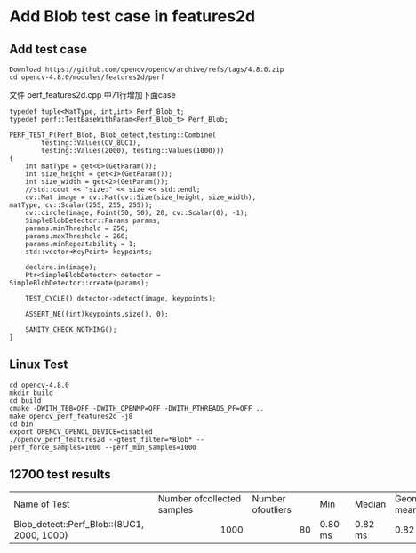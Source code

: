 # Add Blob test case in features2d

## Add test case
```
Download https://github.com/opencv/opencv/archive/refs/tags/4.8.0.zip
cd opencv-4.8.0/modules/features2d/perf
```
文件 perf_features2d.cpp 中71行增加下面case

```
typedef tuple<MatType, int,int> Perf_Blob_t;
typedef perf::TestBaseWithParam<Perf_Blob_t> Perf_Blob;

PERF_TEST_P(Perf_Blob, Blob_detect,testing::Combine(
        testing::Values(CV_8UC1),
        testing::Values(2000), testing::Values(1000)))
{
    int matType = get<0>(GetParam());
    int size_height = get<1>(GetParam());
    int size_width = get<2>(GetParam());
    //std::cout << "size:" << size << std::endl;
    cv::Mat image = cv::Mat(cv::Size(size_height, size_width), matType, cv::Scalar(255, 255, 255));
    cv::circle(image, Point(50, 50), 20, cv::Scalar(0), -1);
    SimpleBlobDetector::Params params;
    params.minThreshold = 250;
    params.maxThreshold = 260;
    params.minRepeatability = 1;  
    std::vector<KeyPoint> keypoints;

    declare.in(image);
    Ptr<SimpleBlobDetector> detector = SimpleBlobDetector::create(params);

    TEST_CYCLE() detector->detect(image, keypoints);
   
    ASSERT_NE((int)keypoints.size(), 0);
    
    SANITY_CHECK_NOTHING();
}
```

## Linux Test

```
cd opencv-4.8.0
mkdir build
cd build
cmake -DWITH_TBB=OFF -DWITH_OPENMP=OFF -DWITH_PTHREADS_PF=OFF ..
make opencv_perf_features2d -j8
cd bin
export OPENCV_OPENCL_DEVICE=disabled
./opencv_perf_features2d --gtest_filter=*Blob* --perf_force_samples=1000 --perf_min_samples=1000
```

## 12700 test results

<table border=0 cellpadding=0 cellspacing=0 width=989 style='border-collapse:
 collapse;table-layout:fixed;width:743pt'>
 <col width=277 style='mso-width-source:userset;mso-width-alt:10130;width:208pt'>
 <col width=189 style='mso-width-source:userset;mso-width-alt:6912;width:142pt'>
 <col width=124 style='mso-width-source:userset;mso-width-alt:4534;width:93pt'>
 <col width=53 style='mso-width-source:userset;mso-width-alt:1938;width:40pt'>
 <col width=55 style='mso-width-source:userset;mso-width-alt:2011;width:41pt'>
 <col width=112 style='mso-width-source:userset;mso-width-alt:4096;width:84pt'>
 <col width=53 style='mso-width-source:userset;mso-width-alt:1938;width:40pt'>
 <col width=126 style='mso-width-source:userset;mso-width-alt:4608;width:95pt'>
 <tr height=20 style='height:15.0pt'>
  <td height=20 class=xl65 width=277 style='height:15.0pt;width:208pt'>Name of
  Test</td>
  <td class=xl65 width=189 style='border-left:none;width:142pt'>Number
  ofcollected samples</td>
  <td class=xl65 width=124 style='border-left:none;width:93pt'>Number
  ofoutliers</td>
  <td class=xl65 width=53 style='border-left:none;width:40pt'>Min</td>
  <td class=xl65 width=55 style='border-left:none;width:41pt'>Median</td>
  <td class=xl65 width=112 style='border-left:none;width:84pt'>Geometric mean</td>
  <td class=xl65 width=53 style='border-left:none;width:40pt'>Mean</td>
  <td class=xl65 width=126 style='border-left:none;width:95pt'>Standard
  deviation</td>
 </tr>
 <tr height=20 style='height:15.0pt'>
  <td height=20 class=xl66 style='height:15.0pt;border-top:none'>Blob_detect::Perf_Blob::(8UC1,
  2000, 1000)</td>
  <td class=xl66 align=right style='border-top:none;border-left:none'>1000</td>
  <td class=xl66 align=right style='border-top:none;border-left:none'>80</td>
  <td class=xl66 style='border-top:none;border-left:none'>0.80 ms</td>
  <td class=xl66 style='border-top:none;border-left:none'>0.82 ms</td>
  <td class=xl66 style='border-top:none;border-left:none'>0.82 ms</td>
  <td class=xl66 style='border-top:none;border-left:none'>0.82 ms</td>
  <td class=xl66 style='border-top:none;border-left:none'>0.01 ms</td>
 </tr>
 <![if supportMisalignedColumns]>
 <tr height=0 style='display:none'>
  <td width=277 style='width:208pt'></td>
  <td width=189 style='width:142pt'></td>
  <td width=124 style='width:93pt'></td>
  <td width=53 style='width:40pt'></td>
  <td width=55 style='width:41pt'></td>
  <td width=112 style='width:84pt'></td>
  <td width=53 style='width:40pt'></td>
  <td width=126 style='width:95pt'></td>
 </tr>
 <![endif]>
</table>

</body>

